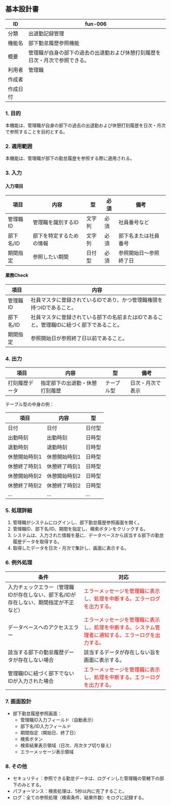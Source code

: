 ## 基本設計書

| ID      | fun-006                      |
| ------- | ---------------------------- |
| 分類    | 出退勤記録管理               |
| 機能名  | 部下勤怠履歴参照機能                   |
| 概要    | 管理職が自身の部下の過去の出退勤および休憩打刻履歴を日次・月次で参照できる。 |
| 利用者  | 管理職                   |
| 作成者  |                               |
| 作成日付 |                               |

### 1. 目的

本機能は、管理職が自身の部下の過去の出退勤および休憩打刻履歴を日次・月次で参照することを目的とする。

### 2. 適用範囲

本機能は、管理職が部下の勤怠履歴を参照する際に適用される。

### 3. 入力

#### 入力項目

| 項目       | 内容                  | 型       | 必須   | 備考                                                                                       |
| ---------- | --------------------- | -------- | ------ | ------------------------------------------------------------------------------------------ |
| 管理職ID   | 管理職を識別するID     | 文字列   | 必須   | 社員番号など                                                                               |
| 部下名/ID  | 部下を特定するための情報 | 文字列   | 必須   | 部下名または社員番号                                                                       |
| 期間指定   | 参照したい期間         | 日付型   | 必須   | 参照開始日～参照終了日                                                                   |

#### 業務Check

| 項目       | 内容                                                                                   |
| ---------- | ------------------------------------------------------------------------------------ |
| 管理職ID   | 社員マスタに登録されているIDであり、かつ管理職権限を持つIDであること。                                                            |
| 部下名/ID  | 社員マスタに登録されている部下の名前またはIDであること。管理職IDに紐づく部下であること。                                                           |
| 期間指定   | 参照開始日が参照終了日以前であること。                                                            |

### 4. 出力

| 項目       | 内容                     | 型           | 備考                               |
| ---------- | ------------------------ | ------------ | ---------------------------------- |
| 打刻履歴データ | 指定部下の出退勤・休憩打刻履歴 | テーブル型     | 日次・月次で表示                       |

テーブル型の中身の例：

|項目|内容|型|
|---|---|---|
|日付|日付|日付型|
|出勤時刻|出勤時刻|日時型|
|退勤時刻|退勤時刻|日時型|
|休憩開始時刻1|休憩開始時刻1|日時型|
|休憩終了時刻1|休憩終了時刻1|日時型|
|休憩開始時刻2|休憩開始時刻2|日時型|
|休憩終了時刻2|休憩終了時刻2|日時型|
|…|…|…|

### 5. 処理詳細

1.  管理職がシステムにログインし、部下勤怠履歴参照画面を開く。
2.  管理職ID、部下名/ID、期間を指定し、検索ボタンをクリックする。
3.  システムは、入力された情報を基に、データベースから該当する部下の勤怠履歴データを取得する。
4.  取得したデータを日次・月次で集計し、画面に表示する。

### 6. 例外処理

| 条件                                                                  | 対応                                                                                                                                                  |
| --------------------------------------------------------------------- | ----------------------------------------------------------------------------------------------------------------------------------------------------- |
| 入力チェックエラー（管理職IDが存在しない、部下名/IDが存在しない、期間指定が不正など）         | <span style="color:red;">エラーメッセージを管理職に表示し、処理を中断する。エラーログを出力する。</span>                                                                                                    |
| データベースへのアクセスエラー                                                      | <span style="color:red;">エラーメッセージを管理職に表示し、処理を中断する。システム管理者に通知する。エラーログを出力する。</span>                                                                                                  |
| 該当する部下の勤怠履歴データが存在しない場合                                                | 該当するデータが存在しない旨を画面に表示する。                                                                                                                                  |
| 管理職IDに紐づく部下でないIDが入力された場合                                                  | <span style="color:red;">エラーメッセージを管理職に表示し、処理を中断する。エラーログを出力する。</span>                                                                                                  |

### 7. 画面設計

*   部下勤怠履歴参照画面：
    *   管理職ID入力フィールド（自動表示）
    *   部下名/ID入力フィールド
    *   期間指定（開始日、終了日）
    *   検索ボタン
    *   検索結果表示領域（日次、月次タブ切り替え）
    *   エラーメッセージ表示領域

### 8. その他

*   セキュリティ：参照できる勤怠データは、ログインした管理職の管轄下の部下のみとする。
*   パフォーマンス：検索処理は、5秒以内に完了すること。
*   ログ：全ての参照処理（検索条件、結果件数）をログに記録する。
